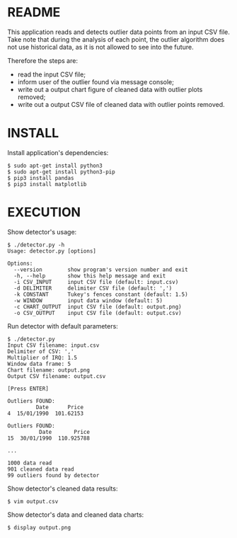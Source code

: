 README
======

This application reads and detects outlier data points from an input CSV file.
Take note that during the analysis of each point, the outlier algorithm does
not use historical data, as it is not allowed to see into the future.

Therefore the steps are:

 - read the input CSV file;
 - inform user of the outlier found via message console;
 - write out a output chart figure of cleaned data with outlier plots removed;
 - write out a output CSV file of cleaned data with outlier points removed.

INSTALL
=======

Install application's dependencies:

    $ sudo apt-get install python3
    $ sudo apt-get install python3-pip
    $ pip3 install pandas
    $ pip3 install matplotlib

EXECUTION
=========

Show detector's usage:

    $ ./detector.py -h
    Usage: detector.py [options]

    Options:
      --version        show program's version number and exit
      -h, --help       show this help message and exit
      -i CSV_INPUT     input CSV file (default: input.csv)
      -d DELIMITER     delimiter CSV file (default: ',')
      -k CONSTANT      Tukey's fences constant (default: 1.5)
      -w WINDOW        input data window (default: 5)
      -c CHART_OUTPUT  input CSV file (default: output.png)
      -o CSV_OUTPUT    input CSV file (default: output.csv)

Run detector with default parameters:

    $ ./detector.py
    Input CSV filename: input.csv
    Delimiter of CSV: ','
    Multiplier of IRQ: 1.5
    Window data frame: 5
    Chart filename: output.png
    Output CSV filename: output.csv

    [Press ENTER]

    Outliers FOUND:
             Date      Price
    4  15/01/1990  101.62153

    Outliers FOUND:
              Date       Price
    15  30/01/1990  110.925788

    ...

    1000 data read
    901 cleaned data read
    99 outliers found by detector

Show detector's cleaned data results:

    $ vim output.csv

Show detector's data and cleaned data charts:

    $ display output.png
